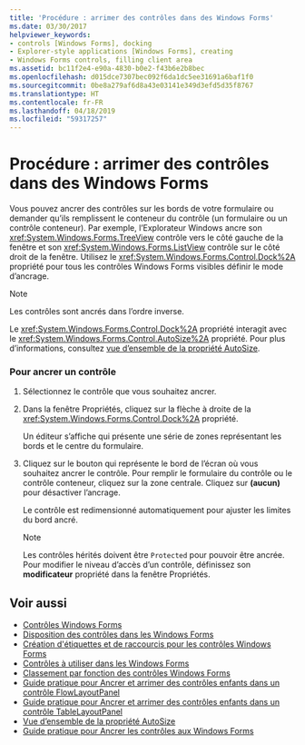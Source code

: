 ```yaml
---
title: 'Procédure : arrimer des contrôles dans des Windows Forms'
ms.date: 03/30/2017
helpviewer_keywords:
- controls [Windows Forms], docking
- Explorer-style applications [Windows Forms], creating
- Windows Forms controls, filling client area
ms.assetid: bc11f2e4-e90a-4830-b0e2-f43b6e2b8bec
ms.openlocfilehash: d015dce7307bec092f6da1dc5ee31691a6baf1f0
ms.sourcegitcommit: 0be8a279af6d8a43e03141e349d3efd5d35f8767
ms.translationtype: HT
ms.contentlocale: fr-FR
ms.lasthandoff: 04/18/2019
ms.locfileid: "59317257"
---
```

# <a name="how-to-dock-controls-on-windows-forms"></a>Procédure : arrimer des contrôles dans des Windows Forms
Vous pouvez ancrer des contrôles sur les bords de votre formulaire ou demander qu’ils remplissent le conteneur du contrôle (un formulaire ou un contrôle conteneur). Par exemple, l’Explorateur Windows ancre son <xref:System.Windows.Forms.TreeView> contrôle vers le côté gauche de la fenêtre et son <xref:System.Windows.Forms.ListView> contrôle sur le côté droit de la fenêtre. Utilisez le <xref:System.Windows.Forms.Control.Dock%2A> propriété pour tous les contrôles Windows Forms visibles définir le mode d’ancrage.  
  
> [!NOTE]
>  Les contrôles sont ancrés dans l’ordre inverse.  
  
 Le <xref:System.Windows.Forms.Control.Dock%2A> propriété interagit avec le <xref:System.Windows.Forms.Control.AutoSize%2A> propriété. Pour plus d’informations, consultez [vue d’ensemble de la propriété AutoSize](autosize-property-overview.md).  
  
### <a name="to-dock-a-control"></a>Pour ancrer un contrôle  
  
1. Sélectionnez le contrôle que vous souhaitez ancrer.  
  
2. Dans la fenêtre Propriétés, cliquez sur la flèche à droite de la <xref:System.Windows.Forms.Control.Dock%2A> propriété.  
  
     Un éditeur s’affiche qui présente une série de zones représentant les bords et le centre du formulaire.  
  
3. Cliquez sur le bouton qui représente le bord de l’écran où vous souhaitez ancrer le contrôle. Pour remplir le formulaire du contrôle ou le contrôle conteneur, cliquez sur la zone centrale. Cliquez sur **(aucun)** pour désactiver l’ancrage.  
  
     Le contrôle est redimensionné automatiquement pour ajuster les limites du bord ancré.  
  
    > [!NOTE]
    >  Les contrôles hérités doivent être `Protected` pour pouvoir être ancrée. Pour modifier le niveau d’accès d’un contrôle, définissez son **modificateur** propriété dans la fenêtre Propriétés.  
  
## <a name="see-also"></a>Voir aussi

- [Contrôles Windows Forms](index.md)
- [Disposition des contrôles dans les Windows Forms](arranging-controls-on-windows-forms.md)
- [Création d'étiquettes et de raccourcis pour les contrôles Windows Forms](labeling-individual-windows-forms-controls-and-providing-shortcuts-to-them.md)
- [Contrôles à utiliser dans les Windows Forms](controls-to-use-on-windows-forms.md)
- [Classement par fonction des contrôles Windows Forms](windows-forms-controls-by-function.md)
- [Guide pratique pour Ancrer et arrimer des contrôles enfants dans un contrôle FlowLayoutPanel](how-to-anchor-and-dock-child-controls-in-a-flowlayoutpanel-control.md)
- [Guide pratique pour Ancrer et arrimer des contrôles enfants dans un contrôle TableLayoutPanel](how-to-anchor-and-dock-child-controls-in-a-tablelayoutpanel-control.md)
- [Vue d’ensemble de la propriété AutoSize](autosize-property-overview.md)
- [Guide pratique pour Ancrer les contrôles aux Windows Forms](how-to-anchor-controls-on-windows-forms.md)
